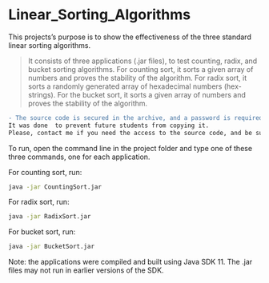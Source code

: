 # Linear_Sorting_Algorithms

This projects’s purpose is to show the effectiveness of the three standard linear sorting algorithms.

> It consists of three applications (.jar files), to test counting, radix, and bucket sorting algorithms. 
> For counting sort, it sorts a given array of numbers and proves the stability of the algorithm. 
> For radix sort, it sorts a randomly generated array of hexadecimal numbers (hex-strings). 
> For the bucket sort, it sorts a given array of numbers and proves the stability of the algorithm.

```diff 
- The source code is secured in the archive, and a password is required to access it. 
It was done  to prevent future students from copying it. 
Please, contact me if you need the access to the source code, and be sure state the reason.
```
To run, open the command line in the project folder and type one of these three commands, one for each application.

For counting sort, run:
```bash
java -jar CountingSort.jar
```

For radix sort, run:
```bash
java -jar RadixSort.jar
```

For bucket sort, run:
```bash
java -jar BucketSort.jar
```

Note: the applications were compiled and built using Java SDK 11. The .jar files may not run in earlier versions of the SDK.
